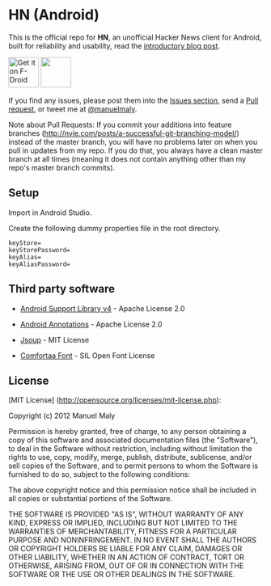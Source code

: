 HN (Android)
============

This is the official repo for **HN**, an unofficial Hacker News client for Android, built for reliability and usability, read the [introductory blog post](http://manuelmaly.com/blog/HN-Hacker-News-Reader/).

[<img src="https://f-droid.org/badge/get-it-on.png" alt="Get it on F-Droid" height="60">](https://f-droid.org/app/com.manuelmaly.hn)
<a href="https://play.google.com/store/apps/details?id=com.manuelmaly.hn"><img src="https://play.google.com/intl/en_us/badges/images/generic/en_badge_web_generic.png" height="60"></a>

If you find any issues, please post them into the [Issues section](https://github.com/manmal/hn-android/issues), send a
[Pull request](https://github.com/manmal/hn-android/pulls), or tweet me at [@manuelmaly](https://twitter.com/manuelmaly/).

Note about Pull Requests: If you commit your additions into feature branches (http://nvie.com/posts/a-successful-git-branching-model/) instead of
the master branch, you will have no problems later on when you pull in updates from my repo. If you do that, you always have a clean
master branch at all times (meaning it does not contain anything other than my repo's master branch commits).

Setup
-----

Import in Android Studio.

Create the following dummy properties file in the root directory.
```
keyStore=
keyStorePassword=
keyAlias=
keyAliasPassword=
```

Third party software
--------------------

* [Android Support Library v4](http://developer.android.com/tools/extras/support-library.html) - Apache License 2.0
* [Android Annotations](https://github.com/excilys/androidannotations) - Apache License 2.0
* [Jsoup](http://jsoup.org) - MIT License

* [Comfortaa Font](http://www.google.com/webfonts/specimen/Comfortaa) - SIL Open Font License

License
-------

[MIT License] (http://opensource.org/licenses/mit-license.php):

Copyright (c) 2012 Manuel Maly

Permission is hereby granted, free of charge, to any person obtaining a copy of this software and associated documentation files (the "Software"), to deal in the Software without restriction, including without limitation the rights to use, copy, modify, merge, publish, distribute, sublicense, and/or sell copies of the Software, and to permit persons to whom the Software is furnished to do so, subject to the following conditions:

The above copyright notice and this permission notice shall be included in all copies or substantial portions of the Software.

THE SOFTWARE IS PROVIDED "AS IS", WITHOUT WARRANTY OF ANY KIND, EXPRESS OR IMPLIED, INCLUDING BUT NOT LIMITED TO THE WARRANTIES OF MERCHANTABILITY, FITNESS FOR A PARTICULAR PURPOSE AND NONINFRINGEMENT. IN NO EVENT SHALL THE AUTHORS OR COPYRIGHT HOLDERS BE LIABLE FOR ANY CLAIM, DAMAGES OR OTHER LIABILITY, WHETHER IN AN ACTION OF CONTRACT, TORT OR OTHERWISE, ARISING FROM, OUT OF OR IN CONNECTION WITH THE SOFTWARE OR THE USE OR OTHER DEALINGS IN THE SOFTWARE.

